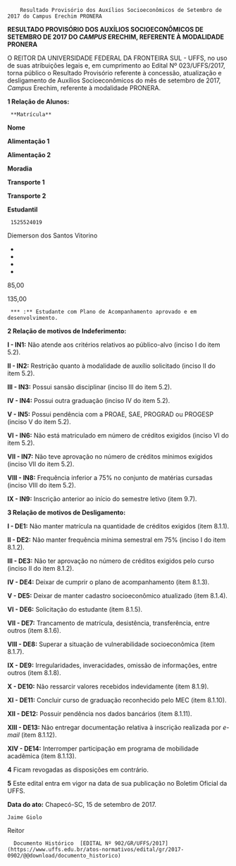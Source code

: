         Resultado Provisório dos Auxílios Socioeconômicos de Setembro de 2017 do Campus Erechim PRONERA  

**RESULTADO PROVISÓRIO DOS AUXÍLIOS SOCIOECONÔMICOS DE SETEMBRO DE 2017 DO *CAMPUS* ERECHIM, REFERENTE À MODALIDADE PRONERA**

  

 O REITOR DA UNIVERSIDADE FEDERAL DA FRONTEIRA SUL - UFFS, no uso de suas atribuições legais e, em cumprimento ao Edital Nº 023/UFFS/2017, torna público o Resultado Provisório referente à concessão, atualização e desligamento de Auxílios Socioeconômicos do mês de setembro de 2017, *Campus* Erechim, referente à modalidade PRONERA.

  

 **1 Relação de Alunos:**

     **Matrícula**

   **Nome**

   **Alimentação 1**

   **Alimentação 2**

   **Moradia**

   **Transporte 1**

   **Transporte 2**

   **Estudantil**

     1525524019

   Diemerson dos Santos Vitorino

   -

   -

   -

   -

   85,00

   135,00

     *** :** Estudante com Plano de Acompanhamento aprovado e em desenvolvimento.

  **2 Relação de motivos de Indeferimento:**

 **I - IN1:** Não atende aos critérios relativos ao público-alvo (inciso I do item 5.2).

 **II - IN2:** Restrição quanto à modalidade de auxílio solicitado (inciso II do item 5.2).

 **III - IN3:** Possui sansão disciplinar (inciso III do item 5.2).

 **IV - IN4:** Possui outra graduação (inciso IV do item 5.2).

 **V - IN5:** Possui pendência com a PROAE, SAE, PROGRAD ou PROGESP (inciso V do item 5.2).

 **VI - IN6:** Não está matriculado em número de créditos exigidos (inciso VI do item 5.2).

 **VII - IN7:** Não teve aprovação no número de créditos mínimos exigidos (inciso VII do item 5.2).

 **VIII - IN8:** Frequência inferior a 75% no conjunto de matérias cursadas (inciso VIII do item 5.2).

 **IX - IN9:** Inscrição anterior ao início do semestre letivo (item 9.7).

  **3 Relação de motivos de Desligamento:**

 **I - DE1:** Não manter matrícula na quantidade de créditos exigidos (item 8.1.1).

 **II - DE2:** Não manter frequência mínima semestral em 75% (inciso I do item 8.1.2).

 **III - DE3:** Não ter aprovação no número de créditos exigidos pelo curso (inciso II do item 8.1.2).

 **IV - DE4:** Deixar de cumprir o plano de acompanhamento (item 8.1.3).

 **V - DE5:** Deixar de manter cadastro socioeconômico atualizado (item 8.1.4).

 **VI - DE6:** Solicitação do estudante (item 8.1.5).

 **VII - DE7:** Trancamento de matrícula, desistência, transferência, entre outros (item 8.1.6).

 **VIII - DE8:** Superar a situação de vulnerabilidade socioeconômica (item 8.1.7).

 **IX - DE9:** Irregularidades, inveracidades, omissão de informações, entre outros (item 8.1.8).

 **X - DE10:** Não ressarcir valores recebidos indevidamente (item 8.1.9).

 **XI - DE11:** Concluir curso de graduação reconhecido pelo MEC (item 8.1.10).

 **XII - DE12:** Possuir pendência nos dados bancários (item 8.1.11).

 **XIII - DE13:** Não entregar documentação relativa à inscrição realizada por *e-mail* (item 8.1.12).

 **XIV - DE14:** Interromper participação em programa de mobilidade acadêmica (item 8.1.13).

  

 **4** Ficam revogadas as disposições em contrário.

  

 **5** Este edital entra em vigor na data de sua publicação no Boletim Oficial da UFFS.

   **Data do ato:** Chapecó-SC, 15 de setembro de 2017.   
 

    Jaime Giolo   
 Reitor 

      Documento Histórico  [EDITAL Nº 902/GR/UFFS/2017](https://www.uffs.edu.br/atos-normativos/edital/gr/2017-0902/@@download/documento_historico)     
      